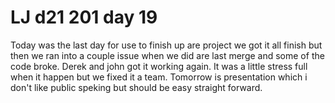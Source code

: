 # LJ d21 201 day 19
Today was the last day for use to finish up are project we got it all finish but then we ran into a couple issue when we did are last merge and some of the code broke. Derek and john got it working again. It was a little stress full when it happen but we fixed it a team. Tomorrow is presentation which i don't like public speking but should be easy straight forward. 
